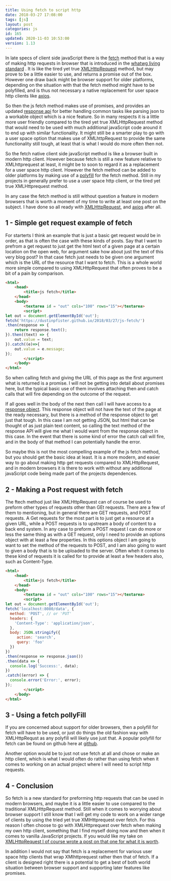 ```yaml
---
title: Using fetch to script http
date: 2018-03-27 17:08:00
tags: [js]
layout: post
categories: js
id: 165
updated: 2020-11-03 10:53:00
version: 1.13
---
```


In late specs of client side javaScript there is the [fetch](https://developer.mozilla.org/en-US/docs/Web/API/Fetch_API) method that is a way of making http requests in browser that is introduced in the [whatwg living standard](https://fetch.spec.whatwg.org/) . It is like the tired yet true [XMLHttpRequest](https://developer.mozilla.org/en-US/docs/Web/API/XMLHttpRequest) method, but may prove to be a little easier to use, and returns a promise out of the box. However one draw back might be browser support for older platforms, depending on the situation with that the fetch method might have to be polyfilled, and is thus not necessary a native replacement for user space http clients like [axios](https://github.com/axios/axios).

So then the js fetch method makes use of promises, and provides an updated [response api](https://developer.mozilla.org/en-US/docs/Web/API/Response) for better handling common tasks like parsing json to a workable object which is a nice feature. So in many respects it is a little more user friendly compared to the tired yet true XMLHttpRequest method that would need to be used with much additional javaScript code around it to end up with similar functionality. It might still be a smarter play to go with a user space option that makes use of XMLhttpRequest to provide the same functionality still tough, at least that is what I would do more often then not.

So the fetch native client side javaScript method is like a browser built in modern http client. However because fetch is still a new feature relative to XMLhttprequest at least, it might be to soon to regard it as a replacement for a user space http client. However the fetch method can be added to older platforms by making use of a [polyfill](https://github.com/github/fetch) for the fetch method. Still in my projects in generally prefer to use a user space http client, or the tired yet true XMLHttprequest method.

In any case the fetch method is still without question a feature in modern browsers that is worth a moment of my time to write at least one post on the subject. I have done so all ready with [XMLHttpRequest](/2018/03/28/js-xmlhttprequest/), and [axios](/2018/01/10/nodejs-axios/) after all.

<!-- more -->

## 1 - Simple get request example of fetch

For starterts I think an example that is just a basic get request would be in order, as that is often the case with these kinds of posts. Say that I want to prefrom a get request to just get the html text of a given page at a certain location on the open web, for argument sake how about just the text of this very blog post? In that case fetch just needs to be given one argument which is the URL of the resource that I want to fetch. This is a whole world more simple compared to using XMLHttpRequest that often proves to be a bit of a pain by comparison.

```html
<html>
    <head>
        <title>js fetch</title>
    </head>
    <body>
        <textarea id = "out" cols="100" rows="15"></textarea>
        <script>
let out = document.getElementById('out');
fetch('https://dustinpfister.github.io/2018/03/27/js-fetch/')
.then(response => {
    return response.text();
}).then((text) => {
    out.value = text;
}).catch((e)=>{
    out.value = e.message;
});
        </script>
    </body>
</html>
```

So when calling fetch and giving the URL of this page as the first argument what is returned is a promise. I will not be getting into detail about promises here, but the typical basic use of them involves attaching then and catch calls that will fire depending on the outcome of the request.

If all goes well in the body of the next then call I will have access to a [response object](https://developer.mozilla.org/en-US/docs/Web/API/Response). This response object will not have the text of the page at the ready necessary, but there is a method of the response object to get just that tough. In this case I am not getting JSON, but html that can be thought of as just plain text content, so calling the text method of the response API will give me what I would want from the response object in this case. In the event that there is some kind of error the catch call will fire, and in the body of that method I can potentially handle the error.

So maybe this is not the most compelling example of the js fetch method, but you should get the basic idea at least. It is a more modern, and easier way to go about making http get requests compared to XMLHttpRequest, and in modern browsers it is there to work with without any additional javaScript code being made part of the projects dependences.

## 2 - Making a Post request with fetch

The ftech method just like XMLHttpRequest can of course be used to preform other types of requests other than GEt requests. There are a few of them to mentioning, but in general there are GET requests, and POST requests. A Get requests for the most part is to just get a resource at a given URL, while a POST requests is to upstream a body of content to a back end system.
In any case to preform a POST request I can do more or less the same thing as with a GET request, only I need to provide an options object with at least a few properties. In this options object I am going to want to set the method of the requests to POST, and I am also going to want to given a body that is to be uploaded to the server. Often wheh it comes to these kind of requests it is called for to provide at least a few headers also, such as Content-Type.

```html
<html>
    <head>
        <title>js fetch</title>
    </head>
    <body>
        <textarea id = "out" cols="100" rows="15"></textarea>
        <script>
let out = document.getElementById('out');
fetch('localhost:8080/data', {
  method: 'POST', // or 'PUT'
  headers: {
    'Content-Type': 'application/json',
  },
  body: JSON.stringify({
     action: 'search',
     query: 'foo'
  })
})
.then(response => response.json())
.then(data => {
  console.log('Success:', data);
})
.catch((error) => {
  console.error('Error:', error);
});
        </script>
    </body>
</html>
```

## 3 - Using a fetch pollyFill

If you are concerned about support for older browsers, then a polyfill for fetch will have to be used, or just do things the old fashion way with XMLHttpRequst as any polyfill will likely use just that. A popular polyfill for fetch can be found on github here at [github](https://github.com/github/fetch).

Another option would be to just not use fetch at all and chose or make an http client, which is what I would often do rather than using fetch when it comes to working on an actual project where I will need to script http requests.

## 4 - Conclusion

So fetch is a new standard for preforming http requests that can be used in modern browsers, and maybe it is a little easier to use compared to the traditional XMLHttpRequest method. Still when it comes to worrying about browser support I still know that I will get my code to work on a wider range of clients by using the tried yet true XMlHttprequest over fetch. For this reason I often choose to go with XMLHttprequest over fetch when making my own http client, something that I find myself doing now and then when it comes to vanilla JavaScript projects. If you would like my take on [XMLHttpRequest I of course wrote a post on that one for what it is worth](/2018/03/28/js-xmlhttprequest/).

In addition I would not say that fetch is a replacement for various user space http clients that wrap XMlhttprequest rather then that of fetch. If a client is designed right there is a potential to get a best of both world situation between browser support and supporting later features like promises.
